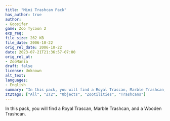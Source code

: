 ```yaml
---
title: "Mini Trashcan Pack"
has_author: true
author: 
- Goosifer
game: Zoo Tycoon 2
exp_req: 
file_size: 262 KB
file_date: 2006-10-22
orig_rel_date: 2006-10-22
date: 2023-07-21T21:36:57-07:00
orig_rel_at: 
- ZooMania
draft: false
license: Unknown
alt_text: 
languages:
- English
summary: "In this pack, you will find a Royal Trascan, Marble Trashcan, and a Wooden Trashcan. "
zt2tags: ["All", "ZT2", "Objects", "Zootilities", "Trashcans"]
---
```


In this pack, you will find a Royal Trascan, Marble Trashcan, and a Wooden Trashcan. 
